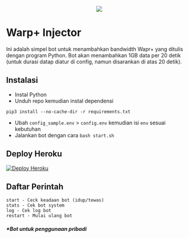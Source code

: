 <p align="center">
  <a href="https://github.com/StuffUser/Warp">
    <img src="https://i.postimg.cc/CL6SQn2Q/Warp.png">
  </a>
 </p>


# Warp+ Injector
Ini adalah simpel bot untuk menambahkan bandwidth Wapr+ yang ditulis dengan program Python.
Bot akan menambahkan 1GB data per 20 detik (untuk durasi datap diatur di config, namun disarankan di atas 20 detik).

## Instalasi
- Instal Python
- Unduh repo kemudian instal dependensi
```
pip3 install --no-cache-dir -r requirements.txt
```
- Ubah `config_sample.env` > `config.env` kemudian isi `env` sesuai kebutuhan
- Jalankan bot dengan cara `bash start.sh`

## Deploy Heroku
[![Deploy Heroku](https://www.herokucdn.com/deploy/button.svg)](https://heroku.com/deploy)

## Daftar Perintah
```
start - Ceck keadaan bot (idup/tewas)
stats - Cek bot system
log - Cek log bot
restart - Mulai ulang bot
``` 

##### *<i>Bot untuk penggunaan pribadi</i>